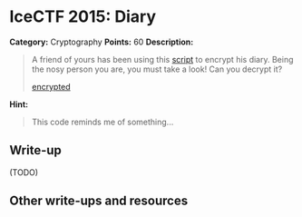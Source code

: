 # IceCTF 2015: Diary

**Category:** Cryptography
**Points:** 60
**Description:** 

> <p>A friend of yours has been using this <a target=_blank href="/api/autogen/serve/diary.py?static=true&pid=edcf7eb3a7d5eab2be6688cb3e59fcee">script</a> to encrypt his diary. Being the nosy person you are, you must take a look! Can you decrypt it?</p><p><a target=_blank href="/api/autogen/serve/encrypted?static=false&pid=edcf7eb3a7d5eab2be6688cb3e59fcee">encrypted</a></p>

**Hint:**

> This code reminds me of something...

## Write-up

(TODO)

## Other write-ups and resources

